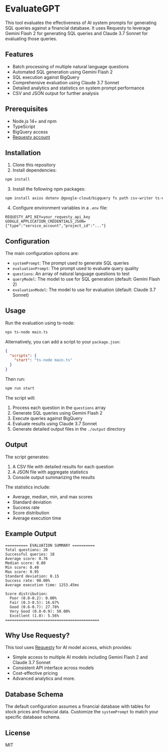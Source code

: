 # EvaluateGPT

This tool evaluates the effectiveness of AI system prompts for generating SQL queries against a financial database. It uses Requesty to leverage Gemini Flash 2 for generating SQL queries and Claude 3.7 Sonnet for evaluating those queries.

## Features

- Batch processing of multiple natural language questions
- Automated SQL generation using Gemini Flash 2
- SQL execution against BigQuery
- Comprehensive evaluation using Claude 3.7 Sonnet
- Detailed analytics and statistics on system prompt performance
- CSV and JSON output for further analysis

## Prerequisites

- Node.js 14+ and npm
- TypeScript
- BigQuery access
- [Requesty account](https://app.requesty.ai/join?ref=e0603ee5)

## Installation

1. Clone this repository
2. Install dependencies:

```bash
npm install
```

3. Install the following npm packages:

```bash
npm install axios dotenv @google-cloud/bigquery fs path csv-writer ts-node typescript @types/node
```

4. Configure environment variables in a `.env` file:

```
REQUESTY_API_KEY=your_requesty_api_key
GOOGLE_APPLICATION_CREDENTIALS_JSON={"type":"service_account","project_id":"..."}
```

## Configuration

The main configuration options are:

- `systemPrompt`: The prompt used to generate SQL queries
- `evaluationPrompt`: The prompt used to evaluate query quality
- `questions`: An array of natural language questions to test
- `queryModel`: The model to use for SQL generation (default: Gemini Flash 2)
- `evaluationModel`: The model to use for evaluation (default: Claude 3.7 Sonnet)

## Usage

Run the evaluation using ts-node:

```bash
npx ts-node main.ts
```

Alternatively, you can add a script to your `package.json`:

```json
{
  "scripts": {
    "start": "ts-node main.ts"
  }
}
```

Then run:

```bash
npm run start
```

The script will:

1. Process each question in the `questions` array
2. Generate SQL queries using Gemini Flash 2
3. Execute queries against BigQuery
4. Evaluate results using Claude 3.7 Sonnet
5. Generate detailed output files in the `./output` directory

## Output

The script generates:

1. A CSV file with detailed results for each question
2. A JSON file with aggregate statistics
3. Console output summarizing the results

The statistics include:

- Average, median, min, and max scores
- Standard deviation
- Success rate
- Score distribution
- Average execution time

## Example Output

```
========== EVALUATION SUMMARY ==========
Total questions: 20
Successful queries: 18
Average score: 0.76
Median score: 0.80
Min score: 0.40
Max score: 0.95
Standard deviation: 0.15
Success rate: 90.00%
Average execution time: 1253.45ms

Score distribution:
  Poor (0.0-0.2): 0.00%
  Fair (0.3-0.5): 16.67%
  Good (0.6-0.7): 27.78%
  Very Good (0.8-0.9): 50.00%
  Excellent (1.0): 5.56%
==========================================
```

## Why Use Requesty?

This tool uses [Requesty](https://app.requesty.ai/join?ref=e0603ee5) for AI model access, which provides:

- Simple access to multiple AI models including Gemini Flash 2 and Claude 3.7 Sonnet
- Consistent API interface across models
- Cost-effective pricing
- Advanced analytics and more.

## Database Schema

The default configuration assumes a financial database with tables for stock prices and financial data. Customize the `systemPrompt` to match your specific database schema.

## License

MIT

